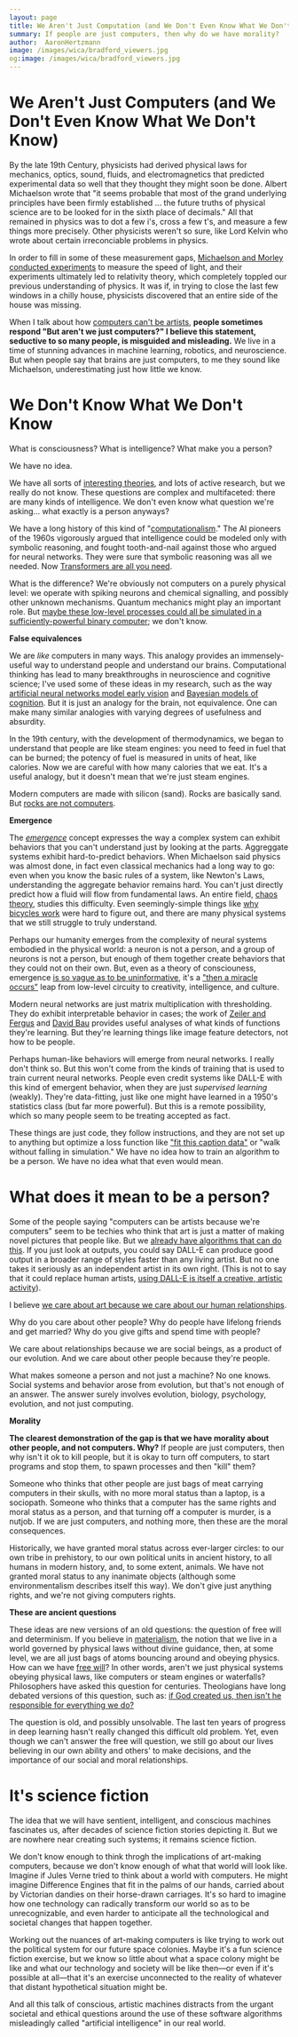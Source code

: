 ```yaml
---
layout: page
title: We Aren't Just Computation (and We Don't Even Know What We Don't Know)
summary: If people are just computers, then why do we have morality?
author:  AaronHertzmann
image: /images/wica/bradford_viewers.jpg
og:image: /images/wica/bradford_viewers.jpg
---
```



# We Aren't Just Computers (and We Don't Even Know What We Don't Know)



By the late 19th Century, physicists had derived physical laws for mechanics, optics, sound, fluids, and electromagnetics that predicted experimental data so well that they thought they might soon be done. Albert Michaelson wrote that "it seems probable that most of the grand underlying principles have been firmly established ... the future truths of physical science are to be looked for in the sixth place of decimals." All that remained in physics was to dot a few i's, cross a few t's, and measure a few things more precisely. Other physicists weren't so sure, like Lord Kelvin who wrote about certain irreconciable problems in physics. 

In order to fill in some of these measurement gaps, [Michaelson and Morley conducted experiments](https://en.wikipedia.org/wiki/Michelson%E2%80%93Morley_experiment) to measure the speed of light, and their experiments ultimately led to relativity theory, which completely toppled our previous understanding of physics.  It was if, in trying to close the last few windows in a chilly house, physicists discovered that an entire side of the house was missing.

When I talk about how [computers can't be artists](https://cacm.acm.org/magazines/2020/5/244330-computers-do-not-make-art-people-do/fulltext), **people sometimes respond "But aren't we just computers?" 
I believe this statement, seductive to so many people, is misguided and misleading.**  We live in a time of stunning advances in machine learning, robotics, and neuroscience. But when people say that brains are just computers, to me they sound like Michaelson, underestimating just how little we know.


# We Don't Know What We Don't Know

What is consciousness? What is intelligence? What make you a person? 

We have no idea.

We have all sorts of [interesting theories](https://www.nature.com/articles/s41583-022-00587-4), and lots of active research, but we really do not know. These questions are complex and multifaceted: there are many kinds of intelligence. We don't even know what question we're asking... what exactly is a person anyways?

We have a long history of this kind of "[computationalism](https://twitter.com/chazfirestone/status/1565080804497035264)." The AI pioneers of the 1960s vigorously argued that intelligence could be modeled only with symbolic reasoning, and fought tooth-and-nail against those who argued for neural networks. They were sure that symbolic reasoning was all we needed. Now [Transformers are all you need](https://proceedings.neurips.cc/paper/2017/hash/3f5ee243547dee91fbd053c1c4a845aa-Abstract.html).

What is the difference? We're obviously not computers on a purely physical level: we operate with spiking neurons and chemical signalling, and possibly other unknown mechanisms. Quantum mechanics might play an important role. But [maybe these low-level processes could all be simulated in a sufficiently-powerful binary computer](https://www.nytimes.com/2015/06/28/opinion/sunday/face-it-your-brain-is-a-computer.html); we don't know.



**False equivalences**

We are _like_ computers in many ways. This analogy provides an immensely-useful way to understand people and understand our brains. Computational thinking has lead to many breakthroughs in neuroscience and cognitive science;
I've used some of these ideas in my research, such as the way [artificial neural networks model early vision](https://www.nature.com/articles/nn.4244) and [Bayesian models of cognition](https://en.wikipedia.org/wiki/Bayesian_cognitive_science). But it is just an analogy for the brain, not equivalence. One can make many similar analogies with varying degrees of usefulness and absurdity.

In the 19th century, with the development of thermodynamics, we began to understand that people are like steam engines: you need to feed in fuel that can be burned; the potency of fuel is measured in units of heat, like calories. Now we are careful with how many calories that we eat. It's a useful analogy, but it doesn't mean that we're just steam engines.

Modern computers are made with silicon (sand). Rocks are basically sand. But [rocks are not computers](https://twitter.com/Grady_Booch/status/1564795248764588034).


**Emergence** 

The [_emergence_](https://en.wikipedia.org/wiki/Emergence) concept expresses the way a complex system can exhibit behaviors that you can't understand just by looking at the parts.  Aggreggate systems exhibit hard-to-predict behaviors. When Michaelson said physics was almost done, in fact even classical mechanics had a long way to go: even when you know the basic rules of a system, like Newton's Laws, understanding the aggregate behavior remains hard. You can't just directly predict how a fluid will flow from fundamental laws. An entire field, [chaos theory](https://en.wikipedia.org/wiki/Chaos_theory), studies this difficulty. Even seemingly-simple things like [why bicycles work](http://ruina.tam.cornell.edu/research/topics/bicycle_mechanics/overview.html) were hard to figure out, and there are many physical systems that we still struggle to truly understand.

Perhaps our humanity emerges from the complexity of neural systems embodied in the physical world: a neuron is not a person, and a group of neurons is not a person, but enough of them together create behaviors that they could not on their own. But, even as a theory of consciouness, emergence [is so vague as to be uninformative](https://www.nature.com/articles/s41583-022-00587-4), it's a ["then a miracle occurs"](https://www.researchgate.net/profile/Michael-Wade-5/publication/302632920/figure/fig2/AS:751645805789184@1556217733527/Then-a-Miracle-Occurs-Copyrighted-artwork-by-Sydney-Harris-Inc-All-materials-used-with.png) leap from low-level circuity to creativity, intelligence, and culture.

Modern neural networks are just matrix multiplication with thresholding.  They do exhibit interpretable behavior in cases; the work of [Zeiler and Fergus](https://link.springer.com/chapter/10.1007/978-3-319-10590-1_53) and [David Bau](https://baulab.info/) provides useful analyses of what kinds of functions they're learning. But they're learning things like image feature detectors, not how to be people.

Perhaps human-like behaviors will emerge from neural networks. I really don't think so. But this won't come from the kinds of training that is used to train current neural networks. People even credit systems like DALL-E with this kind of emergent behavior, when they are just _supervised learning_ (weakly). They're data-fitting, just like one might have learned in a 1950's statistics class (but far more powerful). But this is a remote possibility, which so many people seem to be treating accepted as fact.

These things are just code, they follow instructions, and they are not set up to anything but optimize a loss function like ["fit this caption data"](https://twitter.com/model_mechanic/status/1519621946232610817?lang=en) or "walk without falling in simulation." We have no idea how to train an algorithm to be a person. We have no idea what that even would mean.



# What does it mean to be a person?

Some of the people saying "computers can be artists because we're computers" seem to be techies who think that art is just a matter of making novel pictures that people like. But we [already have algorithms that can do this](/2021/04/19/questons-for-computational-creativity.html).  If you just look at outputs, you could say DALL-E can produce good output in a broader range of styles faster than any living artist. But no one takes it seriously as an independent artist in its own right. (This is not to say that it could replace human artists, [using DALL-E is itself a creative, artistic activity](/2022/05/25/dall-e.html)).

I believe [we care about art because we care about our human relationships](/2021/03/22/art-is-social.html).  

Why do you care about other people? Why do people have lifelong friends and get married? Why do you give gifts and spend time with people?

We care about relationships because we are social beings, as a product of our evolution. And we care about other people because they're people.

What makes someone a person and not just a machine? No one knows. Social systems and behavior arose from evolution, but that's not enough of an answer.   The answer surely involves evolution, biology, psychology, evolution, and not just computing.


**Morality**

**The clearest demonstration of the gap is that we have morality about other people, and not computers. Why?**  If people are just computers, then why isn't it ok to kill people, but it is okay to turn off computers, to start programs and stop them, to spawn processes and then "kill" them?

Someone who thinks that other people are just bags of meat carrying computers in their skulls, with no more moral status than a laptop, is a sociopath.  Someone who thinks that a computer has the same rights and moral status as a person, and that turning off a computer is murder, is a nutjob.  If we are just computers, and nothing more, then these are the moral consequences.

Historically, we have granted moral status across ever-larger circles: to our own tribe in prehistory, to our own political units in ancient history, to all humans in modern history, and, to some extent, animals. We have not granted  moral status to any inanimate objects (although some environmentalism describes itself this way). We don't  give just anything rights, and we're not giving computers rights.


**These are ancient questions**

These ideas are new versions of an old questions: the question of free will and determinism. If you believe in [materialism](https://en.wikipedia.org/wiki/Materialism), the notion that we live in a world governed by physical laws without divine guidance, then, at some level, we are all just bags of atoms bouncing around and obeying physics. How can we have [free will](https://en.wikipedia.org/wiki/Free_will)?  In other words, aren't we just physical systems obeying physical laws, like computers or steam engines or waterfalls? Philosophers have asked this question for centuries. Theologians have long debated versions of this question, such as: [if God created us, then isn't he responsible for everything we do?](https://en.wikipedia.org/wiki/Free_will_in_theology)

The question is old, and possibly unsolvable. The last ten years of progress in deep learning hasn't really changed this difficult old problem. Yet, even though we can't answer the free will question, we still go about our lives believing in our own ability and others' to make decisions, and the importance of our social and moral relationships.


# It's science fiction

The idea that we will have sentient, intelligent, and conscious machines fascinates us, after decades of science fiction stories depicting it. But we are nowhere near creating such systems; it remains science fiction.

We don't know enough to think throgh the implications of art-making computers, because we don't know enough of what that world will look like. Imagine if Jules Verne tried to think about a world with computers. He might imagine Difference Engines that fit in the palms of our hands, carried about by Victorian dandies on their horse-drawn carriages. It's so hard to imagine how one technology can radically transform our world so as to be unrecognizable, and even harder to anticipate all the technological and societal changes that happen together.

Working out the nuances of art-making computers is like trying to work out the political system for our future space colonies. Maybe it's a fun science fiction exercise, but we know so little about what a space colony might be like and what our technology and society will be like then—or even if it's possible at all—that it's an exercise unconnected to the reality of whatever that distant hypothetical situation might be.

And all this talk of conscious, artistic machines distracts from the urgant societal and ethical questions around the use of these software algorithms misleadingly called "artificial intelligence" in our real world.







